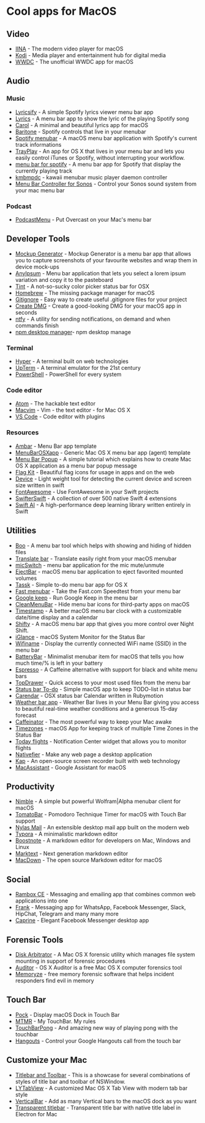 # Cool apps for MacOS

## Video
- [IINA](https://lhc70000.github.io/iina/) - The modern video player for macOS
- [Kodi](https://github.com/xbmc/xbmc) - Media player and entertainment hub for digital media
- [WWDC](https://wwdc.io/) - The unofficial WWDC app for macOS

## Audio
### Music
- [Lyricsify](https://github.com/mamal72/lyricsify-mac) - A simple Spotify lyrics viewer menu bar app
- [Lyrics](https://github.com/onmyway133/Lyrics) -  A menu bar app to show the lyric of the playing Spotify song
- [Carol](https://github.com/AnaghSharma/Carol) - A minimal and beautiful lyrics app for macOS
- [Baritone](https://tma02.github.io/baritone/) - Spotify controls that live in your menubar
- [Spotify menubar](https://github.com/AurelTyson/spotify-menubar) - A macOS menu bar application with Spotify's current track informations
- [TrayPlay](https://mborgerson.com/trayplay/) - An app for OS X that lives in your menu bar and lets you easily control iTunes or Spotify, without interrupting your workflow.
- [menu bar for spotify](https://github.com/laaksomavrick/menu-bar-for-spotify) - A menu bar app for Spotify that display the currently playing track
- [kmbmpdc](https://kmbmpdc.perala.me/) - kawaii menubar music player daemon controller
- [Menu Bar Controller for Sonos](https://github.com/Sn0wfreezeDev/MenuBarControllerSonos) - Control your Sonos sound system from your mac menu bar

### Podcast
- [PodcastMenu](https://github.com/insidegui/PodcastMenu) - Put Overcast on your Mac's menu bar

## Developer Tools
- [Mockup Generator](https://github.com/andypotts/mockup-generator) - Mockup Generator is a menu bar app that allows you to capture screenshots of your favourite websites and wrap them in device mock-ups
- [AnyIpsum](https://github.com/jlowgren/AnyIpsum) - Menu bar application that lets you select a lorem ipsum variation and copy it to the pasteboard
- [Tint](https://github.com/adaringdesign/tint) - A not-so-sucky color picker status bar for OSX
- [Homebrew](https://brew.sh/) - The missing package manager for macOS
- [Gitignore](https://www.gitignore.io/) - Easy way to create useful .gitignore files for your project
- [Create DMG](https://github.com/sindresorhus/create-dmg) - Create a good-looking DMG for your macOS app in seconds
- [ntfy](https://github.com/dschep/ntfy) - A utility for sending notifications, on demand and when commands finish
- [npm desktop manager](https://720kb.github.io/ndm/)- npm desktop manage

### Terminal
- [Hyper](https://hyper.is/) - A terminal built on web technologies
- [UpTerm](https://github.com/railsware/upterm) - A terminal emulator for the 21st century
- [PowerShell](https://github.com/PowerShell/PowerShell) - PowerShell for every system

### Code editor
- [Atom](https://github.com/atom/atom) - The hackable text editor
- [Macvim](http://macvim-dev.github.io/macvim/) - Vim - the text editor - for Mac OS X
- [VS Code](https://code.visualstudio.com/) - Code editor with plugins

### Resources
- [Ambar](https://github.com/AnaghSharma/Ambar) -  Menu Bar app template
- [MenuBarOSXapp](https://github.com/albertobeta/MenuBarOSXapp) - Generic Mac OS X menu bar app (agent) template
- [Menu Bar Popup](https://github.com/maximbilan/Mac-OS-X-App-Menu-Bar-Popup) - A simple tutorial which explains how to create Mac OS X application as a menu bar popup message
- [Flag Kit](https://github.com/madebybowtie/FlagKit) - Beautiful flag icons for usage in apps and on the web
- [Device](https://github.com/Ekhoo/Device) - Light weight tool for detecting the current device and screen size written in swift
- [FontAwesome](https://github.com/thii/FontAwesome.swift) - Use FontAwesome in your Swift projects
- [SwifterSwift](https://swifterswift.com/) - A collection of over 500 native Swift 4 extensions
- [Swift AI](https://github.com/Swift-AI/Swift-AI) - A high-performance deep learning library written entirely in Swift

## Utilities
- [Boo](https://github.com/dimovskidamjan/Boo) - A menu bar tool which helps with showing and hiding of hidden files
- [Translate bar](https://github.com/artbobrov/Translate-Bar) - Translate easily right from your macOS menubar
- [micSwitch](https://github.com/dstd/micSwitch) - menu bar application for the mic mute/unmute
- [EjectBar](https://github.com/bradleybernard/EjectBar) - macOS menu bar application to eject favorited mounted volumes
- [Tassk](https://github.com/furkanhatipoglu/tassk) - Simple to-do menu bar app for OS X
- [Fast menubar](https://github.com/doshprompt/fast-menubar) - Take the Fast.com Speedtest from your menu bar
- [Google keep](https://github.com/tmcinerney/keep) - Run Google Keep in the menu bar
- [CleanMenuBar](https://trav.sh/keep/) - Hide menu bar icons for third-party apps on macOS
- [Timestamp](https://mzdr.github.io/timestamp/) - A better macOS menu bar clock with a customizable date/time display and a calendar
- [Shifty](https://shifty.natethompson.io/en/) - A macOS menu bar app that gives you more control over Night Shift.
- [iGlance](https://github.com/Moneypulation/iGlance) - macOS System Monitor for the Status Bar
- [Wifiname](https://github.com/clarkio/macos-wifiname) - Display the currently connected WiFi name (SSID) in the menu bar
- [BatteryBar](https://github.com/blandinw/batterybar) - Minimalist menubar item for macOS that tells you how much time/% is left in your battery
- [Espresso](https://github.com/raphaelhanneken/espresso) - A Caffeine alternative with support for black and white menu bars
- [TopDrawer](https://github.com/SteveBarnegren/TopDrawer) - Quick access to your most used files from the menu bar
- [Status bar To-do](https://github.com/Onix-Systems/osx-status-bar-todo) - Simple macOS app to keep TODO-list in status bar
- [Carendar](https://github.com/seanlilmateus/carendar) - OSX status bar Calendar written in Rubymotion
- [Weather bar app](https://weatherbarapp.com/) - Weather Bar lives in your Menu Bar giving you access to beautiful real-time weather conditions and a generous 15-day forecast
- [Caffeinator](https://aaplmath.github.io/Caffeinator/) - The most powerful way to keep your Mac awake
- [Timezones](https://github.com/FranciscoAmado/Timezones) - macOS App for keeping track of multiple Time Zones in the Status Bar
- [Today flights](http://joshparnham.com/projects/todayflights/) - Notification Center widget that allows you to monitor flights
- [Nativefier](https://github.com/jiahaog/nativefier) - Make any web page a desktop application
- [Kap](https://getkap.co/) - An open-source screen recorder built with web technology
- [MacAssistant](https://github.com/vanshg/MacAssistant) - Google Assistant for macOS

## Productivity
- [Nimble](http://maybulb.com/nimble/) - A simple but powerful Wolfram|Alpha menubar client for macOS
- [TomatoBar](https://github.com/ivoronin/TomatoBar) - Pomodoro Technique Timer for macOS with Touch Bar support
- [Nylas Mail](https://github.com/nylas/nylas-mail) - An extensible desktop mail app built on the modern web
- [Typora](https://typora.io/) - A minimalistic markdown editor
- [Boostnote](https://github.com/BoostIO/Boostnote) - A markdown editor for developers on Mac, Windows and Linux
- [Marktext](https://github.com/marktext/marktext) - Next generation markdown editor
- [MacDown](https://macdown.uranusjr.com/) - The open source Markdown editor for macOS

## Social
- [Rambox CE](https://rambox.pro/#home) - Messaging and emailing app that combines common web applications into one
- [Frank](https://meetfranz.com/) - Messaging app for WhatsApp, Facebook Messenger, Slack, HipChat, Telegram and many many more
- [Caprine](https://sindresorhus.com/caprine/) - Elegant Facebook Messenger desktop app

## Forensic Tools
- [Disk Arbitrator](https://github.com/aburgh/Disk-Arbitrator) - A Mac OS X forensic utility which manages file system mounting in support of forensic procedures
- [Auditor](https://github.com/jipegit/OSXAuditor) - OS X Auditor is a free Mac OS X computer forensics tool
- [Memoryze](http://www.mandiant.com/resources/download/mac-memoryze) - free memory forensic software that helps incident responders find evil in memory

## Touch Bar
- [Pock](http://pock.pigigaldi.com/) - Display macOS Dock in Touch Bar
- [MTMR](https://github.com/Toxblh/MTMR) - My TouchBar. My rules
- [TouchBarPong](https://github.com/ferdinandl007/TouchBarPong) - And amazing new way of playing pong with the touchbar
- [Hangouts](https://github.com/jaapjan/touchbar-hangouts) - Control your Google Hangouts call from the touch bar

## Customize your Mac
- [Titlebar and Toolbar](https://github.com/robin/TitlebarAndToolbar) - This is a showcase for several combinations of styles of title bar and toolbar of NSWindow.
- [LYTabView](https://github.com/robin/LYTabView) - A customized Mac OS X Tab View with modern tab bar style
- [VerticalBar](https://github.com/afallon02/VerticalBar) - Add as many Vertical bars to the macOS dock as you want
- [Transparent titlebar](https://github.com/seanchas116/transparent-titlebar) - Transparent title bar with native title label in Electron for Mac




